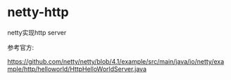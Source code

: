 # netty-http
netty实现http server


参考官方: 

https://github.com/netty/netty/blob/4.1/example/src/main/java/io/netty/example/http/helloworld/HttpHelloWorldServer.java
